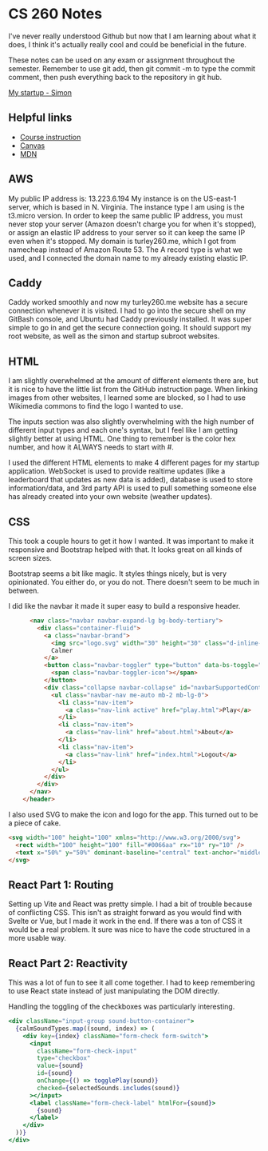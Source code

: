 # CS 260 Notes

I've never really understood Github but now that I am learning about what it does, I think it's actually really cool and could be beneficial in the future.

These notes can be used on any exam or assignment throughout the semester. Remember to use git add, then git commit -m to type the commit comment, then push everything back to the repository in git hub.

[My startup - Simon](https://simon.cs260.click)

## Helpful links

- [Course instruction](https://github.com/webprogramming260)
- [Canvas](https://byu.instructure.com)
- [MDN](https://developer.mozilla.org)

## AWS

My public IP address is: 13.223.6.194
My instance is on the US-east-1 server, which is based in N. Virginia. The instance type I am using is the t3.micro version. In order to keep the same public IP address, you must never stop your server (Amazon doesn't charge you for when it's stopped), or assign an elastic IP address to your server so it can keep the same IP even when it's stopped. My domain is turley260.me, which I got from namecheap instead of Amazon Route 53. The A record type is what we used, and I connected the domain name to my already existing elastic IP. 

## Caddy

Caddy worked smoothly and now my turley260.me website has a secure connection whenever it is visited. I had to go into the secure shell on my GitBash console, and Ubuntu had Caddy previously installed. It was super simple to go in and get the secure connection going. It should support my root website, as well as the simon and startup subroot websites.

## HTML

I am slightly overwhelmed at the amount of different elements there are, but it is nice to have the little list from the GitHub instruction page. When linking images from other websites, I learned some are blocked, so I had to use Wikimedia commons to find the logo I wanted to use. 

The inputs section was also slightly overwhelming with the high number of different input types and each one's syntax, but I feel like I am getting slightly better at using HTML. One thing to remember is the color hex number, and how it ALWAYS needs to start with #. 

I used the different HTML elements to make 4 different pages for my startup application. WebSocket is used to provide realtime updates (like a leaderboard that updates as new data is added), database is used to store information/data, and 3rd party API is used to pull something someone else has already created into your own website (weather updates). 

## CSS

This took a couple hours to get it how I wanted. It was important to make it responsive and Bootstrap helped with that. It looks great on all kinds of screen sizes.

Bootstrap seems a bit like magic. It styles things nicely, but is very opinionated. You either do, or you do not. There doesn't seem to be much in between.

I did like the navbar it made it super easy to build a responsive header.

```html
      <nav class="navbar navbar-expand-lg bg-body-tertiary">
        <div class="container-fluid">
          <a class="navbar-brand">
            <img src="logo.svg" width="30" height="30" class="d-inline-block align-top" alt="" />
            Calmer
          </a>
          <button class="navbar-toggler" type="button" data-bs-toggle="collapse" data-bs-target="#navbarSupportedContent">
            <span class="navbar-toggler-icon"></span>
          </button>
          <div class="collapse navbar-collapse" id="navbarSupportedContent">
            <ul class="navbar-nav me-auto mb-2 mb-lg-0">
              <li class="nav-item">
                <a class="nav-link active" href="play.html">Play</a>
              </li>
              <li class="nav-item">
                <a class="nav-link" href="about.html">About</a>
              </li>
              <li class="nav-item">
                <a class="nav-link" href="index.html">Logout</a>
              </li>
            </ul>
          </div>
        </div>
      </nav>
    </header>
```

I also used SVG to make the icon and logo for the app. This turned out to be a piece of cake.

```html
<svg width="100" height="100" xmlns="http://www.w3.org/2000/svg">
  <rect width="100" height="100" fill="#0066aa" rx="10" ry="10" />
  <text x="50%" y="50%" dominant-baseline="central" text-anchor="middle" font-size="72" font-family="Arial" fill="white">C</text>
</svg>
```

## React Part 1: Routing

Setting up Vite and React was pretty simple. I had a bit of trouble because of conflicting CSS. This isn't as straight forward as you would find with Svelte or Vue, but I made it work in the end. If there was a ton of CSS it would be a real problem. It sure was nice to have the code structured in a more usable way.

## React Part 2: Reactivity

This was a lot of fun to see it all come together. I had to keep remembering to use React state instead of just manipulating the DOM directly.

Handling the toggling of the checkboxes was particularly interesting.

```jsx
<div className="input-group sound-button-container">
  {calmSoundTypes.map((sound, index) => (
    <div key={index} className="form-check form-switch">
      <input
        className="form-check-input"
        type="checkbox"
        value={sound}
        id={sound}
        onChange={() => togglePlay(sound)}
        checked={selectedSounds.includes(sound)}
      ></input>
      <label className="form-check-label" htmlFor={sound}>
        {sound}
      </label>
    </div>
  ))}
</div>
```
